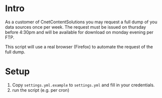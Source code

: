 Intro
=====

As a customer of CnetContentSolutions you may request a full dump of you data
sources once per week. The request must be issued on thursday before 4:30pm and
will be available for download on monday evening per FTP.

This script will use a real browser (Firefox) to automate the request of the
full dump.

Setup
=====

1. Copy `settings.yml.example` to `settings.yml` and fill in your credentials.
2. run the script (e.g. per cron)

